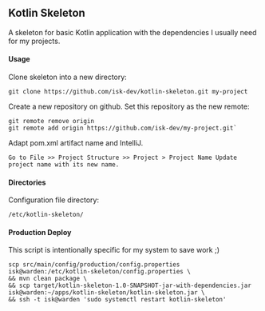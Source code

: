 ## Kotlin Skeleton
A skeleton for basic Kotlin application with the dependencies I usually need for my projects.

#### Usage
Clone skeleton into a new directory:

`git clone https://github.com/isk-dev/kotlin-skeleton.git my-project`

Create a new repository on github. Set this repository as the new remote:
```
git remote remove origin
git remote add origin https://github.com/isk-dev/my-project.git`
```

Adapt pom.xml artifact name and IntelliJ.

`Go to File >> Project Structure >> Project > Project Name Update project name with its new name.`

#### Directories
Configuration file directory:

 `/etc/kotlin-skeleton/`

#### Production Deploy
This script is intentionally specific for my system to save work ;)
```
scp src/main/config/production/config.properties isk@warden:/etc/kotlin-skeleton/config.properties \
&& mvn clean package \
&& scp target/kotlin-skeleton-1.0-SNAPSHOT-jar-with-dependencies.jar isk@warden:~/apps/kotlin-skeleton/kotlin-skeleton.jar \
&& ssh -t isk@warden 'sudo systemctl restart kotlin-skeleton'
```
